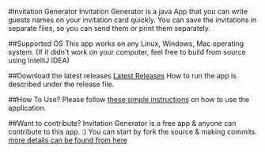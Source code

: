 #Invitation Generator
Invitation Generator is a java App that you can write guests names on your invitation card quickly. You can save the invitations in separate files, so you can send them or print them separately.

##Supported OS
This app works on any Linux, Windows, Mac operating system. 
(If it didn't work on your computer, feel free to build from source using IntelliJ IDEA)

##Download the latest releases
[Latest Releases](https://github.com/pgsamila/Invitation-Generator/releases/)
How to run the app is described under the release file.

##How To Use?
Please follow [these simple instructions](../README.md) on how to use the application.

##Want to contribute?
Invitation Generator is a free app & anyone can contribute to this app. :)
You can start by fork the source & making commits.
[more details can be found from here](../README.md)